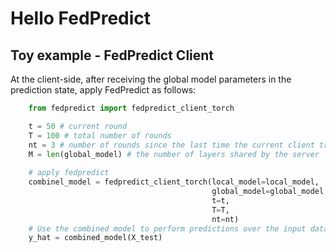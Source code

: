# Hello FedPredict

## Toy example - FedPredict Client


At the client-side, after receiving the global model parameters in the prediction state, apply FedPredict as follows:
```python
    from fedpredict import fedpredict_client_torch

    t = 50 # current round
    T = 100 # total number of rounds
    nt = 3 # number of rounds since the last time the current client trained
    M = len(global_model) # the number of layers shared by the server
    
    # apply fedpredict
    combinel_model = fedpredict_client_torch(local_model=local_model, 
                                             global_model=global_model, 
                                             t=t, 
                                             T=T, 
                                             nt=nt)
    # Use the combined model to perform predictions over the input data
    y_hat = combined_model(X_test)
```



